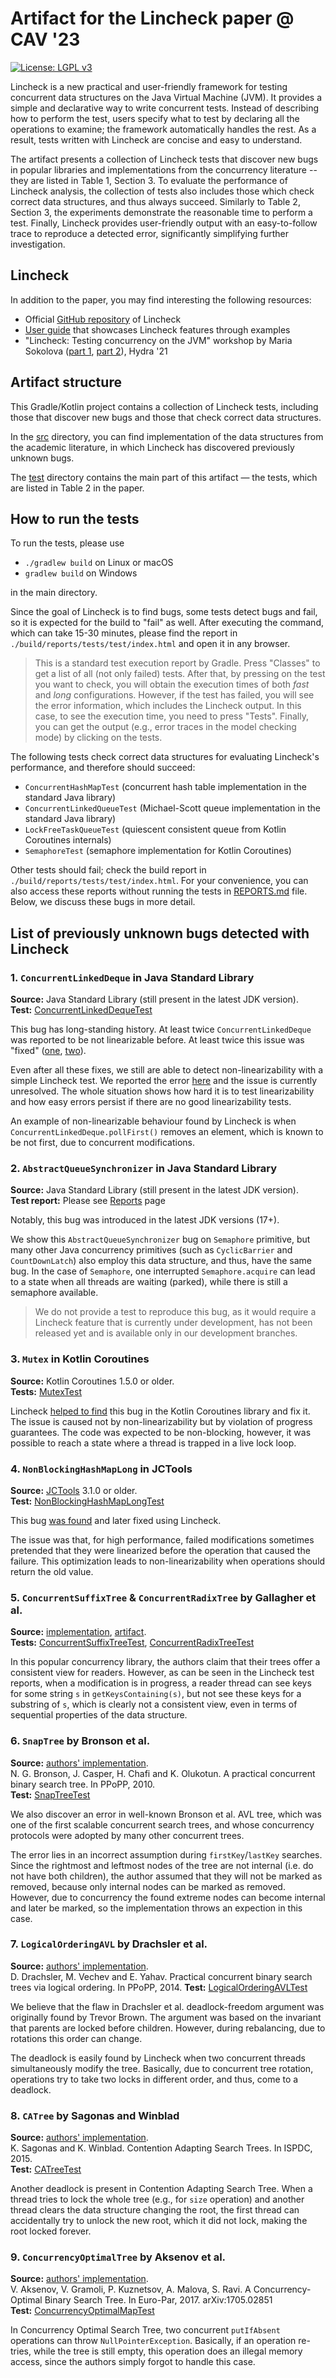 # Artifact for the Lincheck paper @ CAV '23 

[![License: LGPL v3](https://img.shields.io/badge/License-LGPL%20v3-blue.svg)](https://www.gnu.org/licenses/lgpl-3.0)

Lincheck is a new practical and user-friendly framework for testing concurrent data structures on the Java Virtual Machine (JVM). It provides a simple and declarative way to write concurrent tests. Instead of describing how to perform the test, users specify what to test by declaring all the operations to examine; the framework automatically handles the rest. As a result, tests written with Lincheck are concise and easy to understand.

The artifact presents a collection of Lincheck tests that discover new bugs in popular libraries and implementations from the concurrency literature -- they are listed in Table 1, Section 3. To evaluate the performance of Lincheck analysis, the collection of tests also includes those which check correct data structures, and thus always succeed. Similarly to Table 2, Section 3, the experiments demonstrate the reasonable time to perform a test. Finally, Lincheck provides user-friendly output with an easy-to-follow trace to reproduce a detected error, significantly simplifying further investigation.

## Lincheck 

In addition to the paper, you may find interesting the following resources:

* Official [GitHub repository](https://github.com/Kotlin/kotlinx-lincheck/) of Lincheck
* [User guide](https://kotlinlang.org/docs/lincheck-guide.html) that showcases Lincheck features through examples
* "Lincheck: Testing concurrency on the JVM" workshop by Maria Sokolova ([part 1](https://www.youtube.com/watch?v=YNtUK9GK4pA), [part 2](https://www.youtube.com/watch?v=EW7mkAOErWw)), Hydra '21

## Artifact structure

This Gradle/Kotlin project contains a collection of Lincheck tests, including those that discover new bugs and those that check correct data structures.

In the [src](./src) directory, 
you can find implementation of the data structures from the academic literature, in which Lincheck has discovered previously unknown bugs. 

The [test](./test) directory contains the main part of this artifact — the tests, 
which are listed in Table 2 in the paper.

## How to run the tests

To run the tests, please use

* `./gradlew build` on Linux or macOS
* `gradlew build` on Windows

in the main directory.

Since the goal of Lincheck is to find bugs, some tests detect bugs and fail, so it is expected for the build to "fail" as well.
After executing the command, which can take 15-30 minutes, please find the report in `./build/reports/tests/test/index.html` and open it in any browser. 

> This is a standard test execution report by Gradle.
> Press "Classes" to get a list of all (not only failed) tests.
> After that, by pressing on the test you want to check, you will obtain the execution times of 
> both _fast_ and _long_ configurations. However, if the test has failed, you will see the error information, 
> which includes the Lincheck output. In this case, to see the execution time, you need to press "Tests". Finally, you can get the output (e.g., error traces in the model checking mode) by clicking on the tests.

The following tests check correct data structures for evaluating Lincheck's performance, and therefore should succeed:

* `ConcurrentHashMapTest` (concurrent hash table implementation in the standard Java library)
* `ConcurrentLinkedQueueTest` (Michael-Scott queue implementation in the standard Java library)
* `LockFreeTaskQueueTest` (quiescent consistent queue from Kotlin Coroutines internals)
* `SemaphoreTest` (semaphore implementation for Kotlin Coroutines)

Other tests should fail; check the build report in `./build/reports/tests/test/index.html`.
For your convenience, you can also access these reports without running the tests in [REPORTS.md](REPORTS.md) file.
Below, we discuss these bugs in more detail.

## List of previously unknown bugs detected with Lincheck

### 1. `ConcurrentLinkedDeque` in Java Standard Library
**Source:** Java Standard Library (still present in the latest JDK version).    
**Test:** [ConcurrentLinkedDequeTest](test/ConcurrentLinkedDequeTest.kt)  

This bug has long-standing history. At least twice `ConcurrentLinkedDeque` was reported to be not linearizable before. At least twice this issue was "fixed" ([one](https://bugs.openjdk.org/browse/JDK-8188900), [two](https://bugs.openjdk.org/browse/JDK-8189387)).

Even after all these fixes, we still are able to detect non-linearizability with a simple Lincheck test.  We reported the error [here](https://bugs.openjdk.org/browse/JDK-8256833) and the issue is currently unresolved.
The whole situation shows how hard it is to test linearizability and how easy errors persist if there are no good linearizability tests.

An example of non-linearizable behaviour found by Lincheck is when `ConcurrentLinkedDeque.pollFirst()` removes an element, which is known to be not first, due to concurrent modifications.

### 2. `AbstractQueueSynchronizer` in Java Standard Library
**Source:** Java Standard Library (still present in the latest JDK version).  
**Test report:** Please see [Reports](REPORTS.md) page  

Notably, this bug was introduced in the latest JDK versions (17+).

We show this `AbstractQueueSynchronizer` bug on `Semaphore` primitive, but many other Java concurrency primitives (such as `CyclicBarrier` and `CountDownLatch`) also employ this data structure, and thus, have the same bug.
In the case of `Semaphore`, one interrupted `Semaphore.acquire` can lead to a state when all threads are waiting (parked), while there is still a semaphore available.

> We do not provide a test to reproduce this bug, as it would require a Lincheck feature that is currently under development, has not been released yet and is available only in our development branches.

### 3. `Mutex` in Kotlin Coroutines
**Source:** Kotlin Coroutines 1.5.0 or older.  
**Tests:** [MutexTest](test/MutexTest.kt)

Lincheck [helped to find](https://github.com/Kotlin/kotlinx.coroutines/issues/2590) this bug in the Kotlin Coroutines library and fix it.
The issue is caused not by non-linearizability but by violation of progress guarantees. The code was expected to be non-blocking, however, it was possible to reach a state where a thread is trapped in a live lock loop.

### 4. `NonBlockingHashMapLong` in JCTools
**Source:** [JCTools](https://github.com/JCTools/JCTools) 3.1.0 or older.  
**Test:** [NonBlockingHashMapLongTest](test/NonBlockingHashMapLongTest.kt)

This bug [was found](https://github.com/JCTools/JCTools/issues/319) and later fixed using Lincheck.

The issue was that, for high performance, failed modifications sometimes pretended that they were linearized before the operation that caused the failure. This optimization leads to non-linearizability when operations should return the old value. 

### 5. `ConcurrentSuffixTree` & `ConcurrentRadixTree` by Gallagher et al.
**Source:** [implementation](https://github.com/npgall/concurrent-trees), [artifact](https://mvnrepository.com/artifact/com.googlecode.concurrent-trees/concurrent-trees).  
**Tests:** [ConcurrentSuffixTreeTest](test/ConcurrentSuffixTreeTest.kt), [ConcurrentRadixTreeTest](src/test/kotlin/ConcurrentRadixTreeTest.kt)

In this popular concurrency library, the authors claim that their trees offer a consistent view for readers. However, as can be seen in the Lincheck test reports, when a modification is in progress, a reader thread can see keys for some string `s` in `getKeysContaining(s)`, but not see these keys for a substring of `s`, which is clearly not a consistent view, even in terms of sequential properties of the data structure.

### 6. `SnapTree` by Bronson et al. 
**Source:** [authors' implementation](https://github.com/nbronson/snaptree).  
N. G. Bronson, J. Casper, H. Chafi and K. Olukotun. A practical concurrent binary search tree. In PPoPP, 2010.    
**Test:** [SnapTreeTest](test/SnapTreeTest.kt)

We also discover an error in well-known Bronson et al. AVL tree, which was one of the first scalable concurrent search trees, and whose concurrency protocols were adopted by many other concurrent trees. 

The error lies in an incorrect assumption during `firstKey`/`lastKey` searches. Since the rightmost and leftmost nodes of the tree are not internal (i.e. do not have both children), the author assumed that they will not be marked as removed, because only internal nodes can be marked as removed. However, due to concurrency the found extreme nodes can become internal and later be marked, so the implementation throws an expection in this case.

### 7. `LogicalOrderingAVL` by Drachsler et al. 
**Source:** [authors' implementation](https://github.com/gramoli/synchrobench/blob/master/java/src/trees/lockbased/LogicalOrderingAVL.java).    
D. Drachsler, M. Vechev and E. Yahav. Practical concurrent binary search trees via logical ordering. In PPoPP, 2014.
**Test:** [LogicalOrderingAVLTest](test/LogicalOrderingAVLTest.kt)

We believe that the flaw in Drachsler et al. deadlock-freedom argument was originally found by Trevor Brown. The argument was based on the invariant that parents are locked before children. However, during rebalancing, due to rotations this order can change. 

The deadlock is easily found by Lincheck when two concurrent threads simultaneously modify the tree. Basically, due to concurrent tree rotation, operations try to take two locks in different order, and thus, come to a deadlock.

### 8. `CATree` by Sagonas and Winblad 
**Source:** [authors' implementation](https://github.com/gramoli/synchrobench/blob/master/java/src/trees/lockbased/CATreeMapAVL.java).    
K. Sagonas and K. Winblad. Contention Adapting Search Trees. In ISPDC, 2015.  
**Test:** [CATreeTest](test/CATreeTest.kt)

Another deadlock is present in Contention Adapting Search Tree. When a thread tries to lock the whole tree (e.g., for `size` operation) and another thread clears the data structure changing the root, the
first thread can accidentally try to unlock the new root, which it did not
lock, making the root locked forever. 

### 9. `ConcurrencyOptimalTree` by Aksenov et al. 
**Source:** [authors' implementation](https://github.com/gramoli/synchrobench/blob/master/java/src/trees/lockbased/ConcurrencyOptimalTreeMap.java).    
V. Aksenov, V. Gramoli, P. Kuznetsov, A. Malova, S. Ravi. A Concurrency-Optimal Binary Search Tree. In Euro-Par, 2017. arXiv:1705.02851  
**Test:** [ConcurrencyOptimalMapTest](test/ConcurrencyOptimalMapTest.kt)

In Concurrency Optimal Search Tree, two concurrent `putIfAbsent` operations can throw `NullPointerException`. Basically, if an operation re-tries, while the tree is
still empty, this operation does an illegal memory access, since the authors
simply forgot to handle this case.

